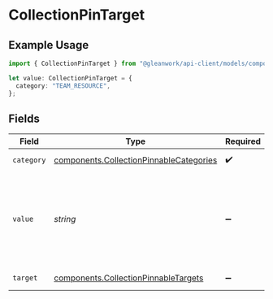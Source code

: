 # CollectionPinTarget

## Example Usage

```typescript
import { CollectionPinTarget } from "@gleanwork/api-client/models/components";

let value: CollectionPinTarget = {
  category: "TEAM_RESOURCE",
};
```

## Fields

| Field                                                                                                                                                                     | Type                                                                                                                                                                      | Required                                                                                                                                                                  | Description                                                                                                                                                               |
| ------------------------------------------------------------------------------------------------------------------------------------------------------------------------- | ------------------------------------------------------------------------------------------------------------------------------------------------------------------------- | ------------------------------------------------------------------------------------------------------------------------------------------------------------------------- | ------------------------------------------------------------------------------------------------------------------------------------------------------------------------- |
| `category`                                                                                                                                                                | [components.CollectionPinnableCategories](../../models/components/collectionpinnablecategories.md)                                                                        | :heavy_check_mark:                                                                                                                                                        | Categories a Collection can be pinned to.                                                                                                                                 |
| `value`                                                                                                                                                                   | *string*                                                                                                                                                                  | :heavy_minus_sign:                                                                                                                                                        | Optional. If category supports values, then the additional value for the category e.g. department name for DEPARTMENT_RESOURCE, team name/id for TEAM_RESOURCE and so on. |
| `target`                                                                                                                                                                  | [components.CollectionPinnableTargets](../../models/components/collectionpinnabletargets.md)                                                                              | :heavy_minus_sign:                                                                                                                                                        | What targets can a Collection be pinned to.                                                                                                                               |